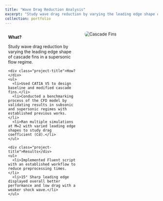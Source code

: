 ```yaml
---
title: "Wave Drag Reduction Analysis"
excerpt: "Study wave drag reduction by varying the leading edge shape of cascade fins in supersonic flow.<br/><img src='/images/cascade_fins_thumbnail.jpg'>"
collection: portfolio
---
```


<style>
  .project-container {
    display: grid;
    grid-template-columns: 1fr 1fr; /* Two equal columns */
    gap: 20px;
    margin-top: 20px;
  }
  .project-image {
    max-width: 100%;
    height: auto;
    border-radius: 8px;
  }
  .project-text {
    padding: 10px;
  }
  .project-title {
    font-weight: bold;
    margin-bottom: 10px;
  }
</style>

<div class="project-container">
  <!-- Text Section -->
  <div class="project-text">
    <div class="project-title">What?</div>
    <p>Study wave drag reduction by varying the leading edge shape of cascade fins in a supersonic flow regime.</p>

    <div class="project-title">How?</div>
    <ul>
      <li>Used CATIA V5 to design baseline and modified cascade fins.</li>
      <li>Conducted a benchmarking process of the CFD model by validating results in subsonic and supersonic regimes with established previous works.</li>
      <li>Ran multiple simulations at M=2 with varied leading edge shapes to study drag coefficient (Cd).</li>
    </ul>

    <div class="project-title">Results</div>
    <ul>
      <li>Implemented Fluent script with an established workflow to reduce preprocessing times.</li>
      <li>15° Sharp leading edge displayed overall better performance and low drag with a weaker shock wave.</li>
    </ul>
  </div>

  <!-- Image Section -->
  <div>
    <img src="/images/cascade_fins_full.jpg" alt="Cascade Fins" class="project-image">
  </div>
</div>
